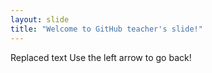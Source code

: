 ```yaml
---
layout: slide
title: "Welcome to GitHub teacher's slide!"
---
```

Replaced text
Use the left arrow to go back!
